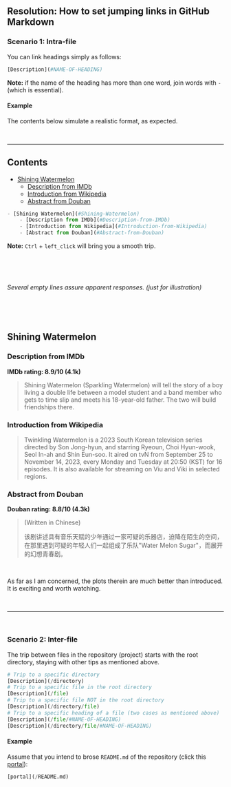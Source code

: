 ## Resolution: How to set jumping links in GitHub Markdown

### Scenario 1: Intra-file

You can link headings simply as follows:

```python
[Description](#NAME-OF-HEADING)
```

**Note:** if the name of the heading has more than one word, join words with `-` (which is essential).

#### Example

The contents below simulate a realistic format, as expected.

<br>

---

## Contents

- [Shining Watermelon](#Shining-Watermelon)
  - [Description from IMDb](#Description-from-IMDb)
  - [Introduction from Wikipedia](#Introduction-from-Wikipedia)
  - [Abstract from Douban](#Abstract-from-Douban)

```python
- [Shining Watermelon](#Shining-Watermelon)
    - [Description from IMDb](#Description-from-IMDb)
    - [Introduction from Wikipedia](#Introduction-from-Wikipedia)
    - [Abstract from Douban](#Abstract-from-Douban)
```

**Note:** `Ctrl` + `left_click` will bring you a smooth trip.

<br>

<br>

<br>

*Several empty lines assure apparent responses. (just for illustration)*

<br>

<br>

<br>

## Shining Watermelon

### Description from IMDb

**IMDb rating: 8.9/10 (4.1k)**

> Shining Watermelon (Sparkling Watermelon) will tell the story of a boy living a double life between a model student and a band member who gets to time slip and meets his 18-year-old father. The two will build friendships there.

### Introduction from Wikipedia

> Twinkling Watermelon is a 2023 South Korean television series directed by Son Jong-hyun, and starring Ryeoun, Choi Hyun-wook, Seol In-ah and Shin Eun-soo. It aired on tvN from September 25 to November 14, 2023, every Monday and Tuesday at 20:50 (KST) for 16 episodes. It is also available for streaming on Viu and Viki in selected regions.

### Abstract from Douban

**Douban rating: 8.8/10 (4.3k)**

>  (Written in Chinese)
>
> 该剧讲述具有音乐天赋的少年通过一家可疑的乐器店，迫降在陌生的空间，在那里遇到可疑的年轻人们一起组成了乐队"Water Melon Sugar"，而展开的幻想青春剧。

<br>

As far as I am concerned, the plots therein are much better than introduced. It is exciting and worth watching.

<br>

---

<br>

### Scenario 2: Inter-file

The trip between files in the repository (project) starts with the root directory, staying with other tips as mentioned above.

```python
# Trip to a specific directory
[Description](/directory)
# Trip to a specific file in the root directory
[Description](/file)
# Trip to a specific file NOT in the root directory
[Description](/directory/file)
# Trip to a specific heading of a file (two cases as mentioned above)
[Description](/file/#NAME-OF-HEADING)
[Description](/directory/file/#NAME-OF-HEADING)
```

#### Example

Assume that you intend to brose `README.md` of the repository (click this [portal](/README.md)):

```python
[portal](/README.md)
```

